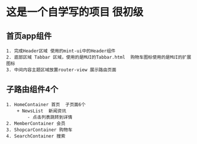 # 这是一个自学写的项目  很初级
## 首页app组件
    1. 完成Header区域 使用的mint-ui中的Header组件
    2. 底部区域 Tabbar 区域，使用的是MUI的Tabbar.html  购物车图标使用的是MUI的扩展图标
    3. 中间内容主题区域放置router-view 展示路由页面
## 子路由组件4个
    1. HomeContainer 首页  子页面6个
        + NewsList  新闻资讯
            - 点击列表跳转到详情
    2. MemberContainer 会员
    3. ShopcarContainer 购物车
    4. SearchContainer 搜索